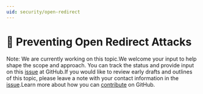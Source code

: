 ```yaml
---
uid: security/open-redirect
---
```

  # 🔧 Preventing Open Redirect Attacks

Note: We are currently working on this topic.We welcome your input to help shape the scope and approach. You can track the status and provide input on this [issue](https://github.com/aspnet/Docs/issues/92) at GitHub.If you would like to review early drafts and outlines of this topic, please leave a note with your contact information in the [issue](https://github.com/aspnet/Docs/issues/92).Learn more about how you can [contribute](https://github.com/aspnet/Docs/blob/master/CONTRIBUTING.md) on GitHub.
